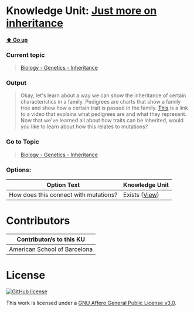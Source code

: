 # Knowledge Unit: [Just more on inheritance](../../knowledge_units/biology-genetics-inheritance/just-more-on-inheritance.md)

#### [:arrow_up: Go up](../../topics/biology-genetics-inheritance.md)
### Current topic
> [Biology - Genetics - Inheritance](../../topics/biology-genetics-inheritance.md)
### Output
> Okay, let&#039;s learn about a way we can show the inheritance of certain characteristics in a family. Pedigrees are charts that show a family tree and show how a certain trait is passed in the family. [This](https://www.khanacademy.org/science/high-school-biology/hs-classical-genetics/hs-pedigrees/v/pedigrees) is a link to a video that explains what pedigrees are and what they represent. Now that we&#039;ve learned all about how traits can be inherited, would you like to learn about how this relates to mutations?
### Go to Topic
> [Biology - Genetics - Inheritance](../../topics/biology-genetics-inheritance.md)

### Options: 

| Option Text | Knowledge Unit |
| - | - |  
| How does this connect with mutations?  |  Exists ([View](../../knowledge_units/biology-genetics-inheritance/how-does-this-connect-with-mutations.md))  | 

# Contributors

| Contributor/s to this KU |
| - | 
| American School of Barcelona |

# License
[![GitHub license](https://img.shields.io/github/license/inbrainz/cerebro)](https://github.com/inbrainz/cerebro/blob/master/LICENSE)

This work is licensed under a [GNU Affero General Public License v3.0](https://www.gnu.org/licenses/agpl-3.0.txt).